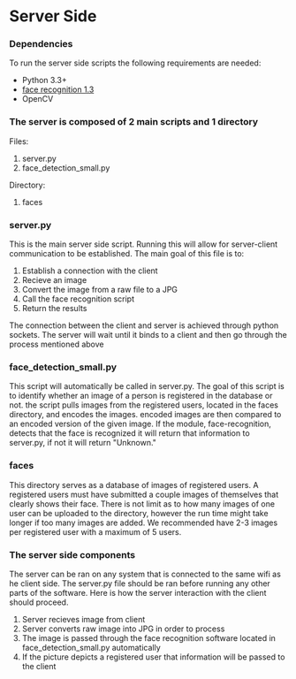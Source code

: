 # Server Side
### Dependencies
To run the server side scripts the following requirements are needed:
- Python 3.3+
- [face recognition 1.3](https://pypi.org/project/face-recognition/)
- OpenCV

### The server is composed of 2 main scripts and 1 directory
Files:
1. server.py
2. face_detection_small.py

Directory:
1. faces

### server.py
This is the main server side script. Running this will allow for server-client communication to be established. The main goal of this file is to:
1. Establish a connection with the client
2. Recieve an image
3. Convert the image from a raw file to a JPG
4. Call the face recognition script
5. Return the results

The connection between the client and server is achieved through python sockets. The server will wait until it binds to a client and then go through the process mentioned above

### face_detection_small.py
This script will automatically be called in server.py. The goal of this script is to identify whether an image of a person is registered in the database or not. the script pulls images from the registered users, located in the faces directory, and encodes the images. encoded images are then compared to an encoded version of the given image. If the module, face-recognition, detects that the face is recognized it will return that information to server.py, if not it will return "Unknown."

### faces
This directory serves as a database of images of registered users. A registered users must have submitted a couple images of themselves that clearly shows their face. There is not limit as to how many images of one user can be uploaded to the directory, however the run time might take longer if too many images are added. We recommended have 2-3 images per registered user with a maximum of 5 users.

### The server side components
The server can be ran on any system that is connected to the same wifi as he client side. The server.py file should be ran before running any other parts of the software. Here is how the server interaction with the client should proceed.
1. Server recieves image from client
2. Server converts raw image into JPG in order to process
3. The image is passed through the face recognition software located in face_detection_small.py automatically
4. If the picture depicts a registered user that information will be passed to the client
